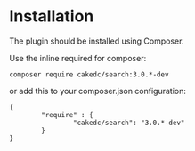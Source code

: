 Installation
============

The plugin should be installed using Composer.

Use the inline required for composer:
```
composer require cakedc/search:3.0.*-dev
```

or add this to your composer.json configuration:
```
{
        "require" : {
                "cakedc/search": "3.0.*-dev"
        }
}
```

